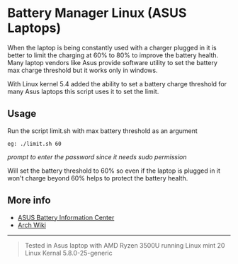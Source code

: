 # Battery Manager Linux (ASUS Laptops)

When the laptop is being constantly used with a charger plugged in it is better to limit the charging at 60% to 80% to improve the battery health.
Many laptop vendors like Asus provide software utility to set the battery max charge threshold but it works only in windows.

With Linux kernel 5.4 added the ability to set a battery charge threshold for many Asus laptops this script uses it to set the limit.

## Usage
Run the script limit.sh with max battery threshold as an argument

`eg: ./limit.sh 60`

*prompt to enter the password since it needs sudo permission*

Will set the battery threshold to 60% so even if the laptop is plugged in it won't charge beyond 60% helps to protect the battery health.


## More info
* [ASUS Battery Information Center](https://www.asus.com/support/FAQ/1038475/)
* [Arch Wiki](https://www.asus.com/support/FAQ/1038475/)


-----
>Tested in Asus laptop with AMD Ryzen 3500U running Linux mint 20 Linux Kernal  5.8.0-25-generic 
